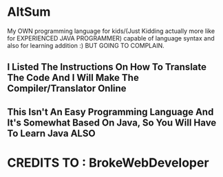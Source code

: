 # AltSum
My OWN programming language for kids/(Just Kidding actually more like for EXPERIENCED JAVA PROGRAMMER) capable of language syntax and also for learning addition :) BUT GOING TO COMPLAIN.
## I Listed The Instructions On How To Translate The Code And I Will Make The Compiler/Translator Online
## This Isn't An Easy Programming Language And It's Somewhat Based On Java, So You Will Have To Learn Java ALSO
# CREDITS TO : BrokeWebDeveloper
